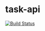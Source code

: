 # task-api


[![Build Status](https://travis-ci.org/revfactory/task-api.svg?branch=master)](https://travis-ci.org/revfactory/task-api)


